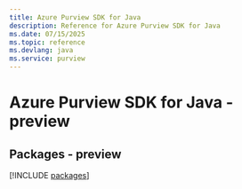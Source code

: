 ```yaml
---
title: Azure Purview SDK for Java
description: Reference for Azure Purview SDK for Java
ms.date: 07/15/2025
ms.topic: reference
ms.devlang: java
ms.service: purview
---
```

# Azure Purview SDK for Java - preview
## Packages - preview
[!INCLUDE [packages](purview-index.md)]